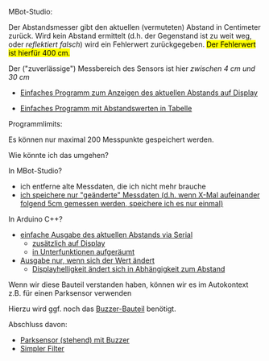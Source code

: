 MBot-Studio:

Der Abstandsmesser gibt den aktuellen (vermuteten) Abstand in Centimeter zurück.
Wird kein Abstand ermittelt (d.h. der Gegenstand ist zu weit weg, oder _reflektiert falsch_) wird ein Fehlerwert zurückgegeben. <mark>Der Fehlerwert ist hierfür 400 cm.</mark>

Der ("zuverlässige") Messbereich des Sensors ist hier _zwischen 4 cm und 30 cm_ 

 - [Einfaches Programm zum Anzeigen des aktuellen Abstands auf Display](mBlockStudio/Abstandsmesser/Abstandsmesser_einmalig.sb3.mblock)

 - [Einfaches Programm mit Abstandswerten in Tabelle](mBlockStudio/Abstandsmesser/Abstandsmesser_Tabelle.mblock)

Programmlimits:

Es können nur maximal 200 Messpunkte gespeichert werden.

Wie könnte ich das umgehen?

In MBot-Studio?

 - ich entferne alte Messdaten, die ich nicht mehr brauche
 - [ich speichere nur "geänderte" Messdaten (d.h. wenn X-Mal aufeinander folgend 5cm gemessen werden, speichere ich es nur einmal)](mBlockStudio/Abstandsmesser/Abstandsmesser_Tabelle_nurAenderungen.mblock)

In Arduino C++?

 - [einfache Ausgabe des aktuellen Abstands via Serial](arduinoCode/abstandsSensor/abstandsSensorEinfacheAusgabe/abstandsSensorEinfacheAusgabe.ino)
 	- [zusätzlich auf Display](arduinoCode/abstandsSensor/abstandsSensorEinfacheAusgabeDisplay/abstandsSensorEinfacheAusgabeDisplay.ino)
 	- [in Unterfunktionen aufgeräumt](arduinoCode/abstandsSensor/abstandsSensorEinfacheAusgabeDisplayAufgeraeumt/abstandsSensorEinfacheAusgabeDisplayAufgeraeumt.ino)
 - [Ausgabe nur, wenn sich der Wert ändert](arduinoCode/abstandsSensor/abstandsSensorNurWennWertGe_ndert/abstandsSensorNurWennWertGe_ndert.ino)
 	- [Displayhelligkeit ändert sich in Abhängigkeit zum Abstand](arduinoCode/abstandsSensor/abstandsSensorNurWennWertGeandert_Deluxe/abstandsSensorNurWennWertGeandert_Deluxe.ino)

Wenn wir diese Bauteil verstanden haben, können wir es im Autokontext z.B. für einen Parksensor verwenden

Hierzu wird ggf. noch das [Buzzer-Bauteil](Buzzer.md) benötigt.

Abschluss davon:

 - [Parksensor (stehend)  mit Buzzer](arduinoCode/abstandsSensor/Parksensor/Parksensor.ino)
 - [Simpler Filter](arduinoCode/abstandsSensor/Messfilter/Messfilter.ino)

